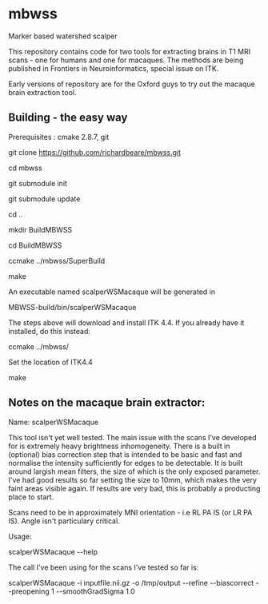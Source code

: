 mbwss
=====

Marker based watershed scalper

This repository contains code for two tools for extracting brains in
T1 MRI scans - one for humans and one for macaques. The methods are
being published in Frontiers in Neuroinformatics, special issue on
ITK.

Early versions of repository are for the Oxford guys to try out the
macaque brain extraction tool.

Building - the easy way
--------

Prerequisites : cmake 2.8.7, git

git clone https://github.com/richardbeare/mbwss.git

cd mbwss

git submodule init

git submodule update

cd ..

mkdir BuildMBWSS

cd BuildMBWSS

ccmake ../mbwss/SuperBuild

make

An executable named scalperWSMacaque will be generated in 

MBWSS-build/bin/scalperWSMacaque


The steps above will download and install ITK 4.4. If you already
have it installed, do this instead:

ccmake ../mbwss/

Set the location of ITK4.4

make


Notes on the macaque brain extractor:
-------------------------------------

Name: scalperWSMacaque

This tool isn't yet well tested. The main issue with the scans I've
developed for is extremely heavy brightness inhomogeneity. There is a
built in (optional) bias correction step that is intended to be basic
and fast and normalise the intensity sufficiently for edges to be
detectable. It is built around largish mean filters, the size of which
is the only exposed parameter. I've had good results so far setting
the size to 10mm, which makes the very faint areas visible again. If
results are very bad, this is probably a producting place to start.

Scans need to be in approximately MNI orientation - i.e RL PA IS (or
LR PA IS). Angle isn't particulary critical.

Usage:

scalperWSMacaque --help

The call I've been using for the scans I've tested so far is:

scalperWSMacaque -i inputfile.nii.gz -o /tmp/output --refine --biascorrect --preopening 1 --smoothGradSigma 1.0

